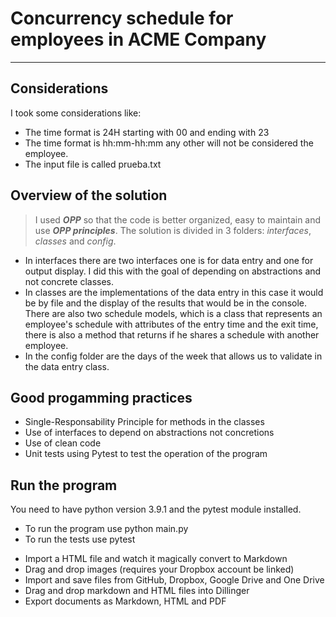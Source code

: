 # Concurrency schedule for employees in ACME Company
---
## Considerations
I took some considerations like:
* The time format is 24H starting with 00 and ending with 23
* The time format is hh:mm-hh:mm any other will not be considered the employee.
* The input file is called prueba.txt


## Overview of the solution

> I used ___OPP___ so that the code is better organized, easy to maintain and use     ___OPP principles___.
    The solution is divided in 3 folders: _interfaces_, _classes_ and _config_.
 * In interfaces there are two interfaces one is for data entry and one for output display. I did this with the goal of depending on abstractions and not concrete classes.
* In classes are the implementations of the data entry in this case it would be by file and the display of the results that would be in the console. There are also two schedule models, which is a class that represents an employee's schedule with attributes of the entry time and the exit time, there is also a method that returns if he shares a schedule with another employee.
* In the config folder are the days of the week that allows us to validate in the data entry class.

## Good progamming practices

* Single-Responsability Principle for methods in the classes
* Use of interfaces to depend on abstractions not concretions
* Use of clean code
* Unit tests using Pytest to test the operation of the program

## Run the program 
You need to have python version 3.9.1 and the pytest module installed.
* To run the program use python main.py
* To run the tests use pytest


- Import a HTML file and watch it magically convert to Markdown
- Drag and drop images (requires your Dropbox account be linked)
- Import and save files from GitHub, Dropbox, Google Drive and One Drive
- Drag and drop markdown and HTML files into Dillinger
- Export documents as Markdown, HTML and PDF